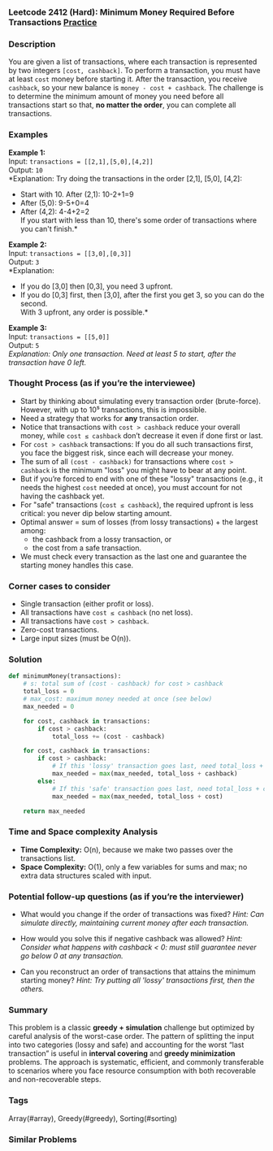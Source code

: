 ### Leetcode 2412 (Hard): Minimum Money Required Before Transactions [Practice](https://leetcode.com/problems/minimum-money-required-before-transactions)

### Description  
You are given a list of transactions, where each transaction is represented by two integers `[cost, cashback]`. To perform a transaction, you must have at least `cost` money before starting it. After the transaction, you receive `cashback`, so your new balance is `money - cost + cashback`. The challenge is to determine the minimum amount of money you need before all transactions start so that, **no matter the order**, you can complete all transactions.

### Examples  

**Example 1:**  
Input: `transactions = [[2,1],[5,0],[4,2]]`  
Output: `10`  
*Explanation: Try doing the transactions in the order [2,1], [5,0], [4,2]:  
- Start with 10. After (2,1): 10-2+1=9  
- After (5,0): 9-5+0=4  
- After (4,2): 4-4+2=2  
If you start with less than 10, there's some order of transactions where you can't finish.*

**Example 2:**  
Input: `transactions = [[3,0],[0,3]]`  
Output: `3`  
*Explanation:  
- If you do [3,0] then [0,3], you need 3 upfront.  
- If you do [0,3] first, then [3,0], after the first you get 3, so you can do the second.  
With 3 upfront, any order is possible.*

**Example 3:**  
Input: `transactions = [[5,0]]`  
Output: `5`  
*Explanation: Only one transaction. Need at least 5 to start, after the transaction have 0 left.*

### Thought Process (as if you’re the interviewee)  
- Start by thinking about simulating every transaction order (brute-force). However, with up to 10⁵ transactions, this is impossible.
- Need a strategy that works for **any** transaction order.
- Notice that transactions with `cost > cashback` reduce your overall money, while `cost ≤ cashback` don’t decrease it even if done first or last.
- For `cost > cashback` transactions: If you do all such transactions first, you face the biggest risk, since each will decrease your money.
- The sum of all `(cost - cashback)` for transactions where `cost > cashback` is the minimum "loss" you might have to bear at any point.
- But if you’re forced to end with one of these "lossy" transactions (e.g., it needs the highest `cost` needed at once), you must account for not having the cashback yet.
- For "safe" transactions (`cost ≤ cashback`), the required upfront is less critical: you never dip below starting amount.
- Optimal answer = sum of losses (from lossy transactions) + the largest among:
    - the cashback from a lossy transaction, or
    - the cost from a safe transaction.
- We must check every transaction as the last one and guarantee the starting money handles this case.

### Corner cases to consider  
- Single transaction (either profit or loss).
- All transactions have `cost ≤ cashback` (no net loss).
- All transactions have `cost > cashback`.
- Zero-cost transactions.
- Large input sizes (must be O(n)).

### Solution

```python
def minimumMoney(transactions):
    # s: total sum of (cost - cashback) for cost > cashback 
    total_loss = 0
    # max_cost: maximum money needed at once (see below)
    max_needed = 0

    for cost, cashback in transactions:
        if cost > cashback:
            total_loss += (cost - cashback)

    for cost, cashback in transactions:
        if cost > cashback:
            # If this 'lossy' transaction goes last, need total_loss + cashback
            max_needed = max(max_needed, total_loss + cashback)
        else:
            # If this 'safe' transaction goes last, need total_loss + cost
            max_needed = max(max_needed, total_loss + cost)

    return max_needed
```

### Time and Space complexity Analysis  

- **Time Complexity:** O(n), because we make two passes over the transactions list.
- **Space Complexity:** O(1), only a few variables for sums and max; no extra data structures scaled with input.

### Potential follow-up questions (as if you’re the interviewer)  

- What would you change if the order of transactions was fixed?
  *Hint: Can simulate directly, maintaining current money after each transaction.*

- How would you solve this if negative cashback was allowed?
  *Hint: Consider what happens with cashback < 0: must still guarantee never go below 0 at any transaction.*

- Can you reconstruct an order of transactions that attains the minimum starting money?
  *Hint: Try putting all 'lossy' transactions first, then the others.*

### Summary
This problem is a classic **greedy + simulation** challenge but optimized by careful analysis of the worst-case order. The pattern of splitting the input into two categories (lossy and safe) and accounting for the worst “last transaction” is useful in **interval covering** and **greedy minimization** problems. The approach is systematic, efficient, and commonly transferable to scenarios where you face resource consumption with both recoverable and non-recoverable steps.

### Tags
Array(#array), Greedy(#greedy), Sorting(#sorting)

### Similar Problems
